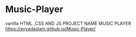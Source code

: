 # Music-Player
vanilla HTML ,CSS AND JS  PROJECT  NAME  MUSIC PLAYER
https://ayyadaslam.github.io/Music-Player/
